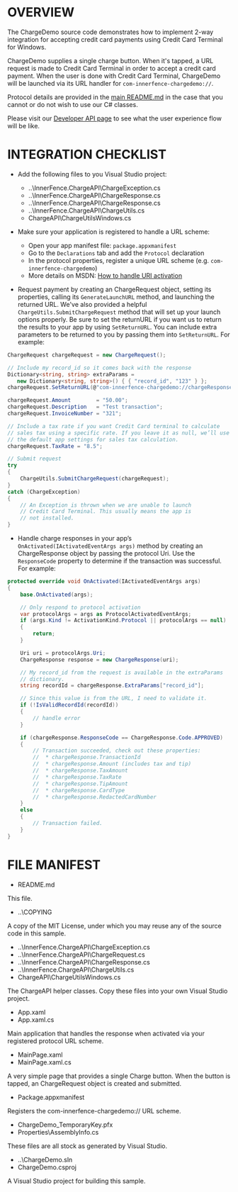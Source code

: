 ﻿OVERVIEW
========

The ChargeDemo source code demonstrates how to implement 2-way
integration for accepting credit card payments using Credit Card
Terminal for Windows.

ChargeDemo supplies a single charge button. When it's tapped, a URL
request is made to Credit Card Terminal in order to accept a credit
card payment. When the user is done with Credit Card Terminal,
ChargeDemo will be launched via its URL handler for
`com-innerfence-chargedemo://`.

Protocol details are provided in the [main README.md](/) in the case
that you cannot or do not wish to use our C# classes.

Please visit our [Developer API
page](http://www.innerfence.com/apps/credit-card-terminal/developer-api)
to see what the user experience flow will be like.

INTEGRATION CHECKLIST
=====================

* Add the following files to you Visual Studio project:
  * ..\InnerFence.ChargeAPI\ChargeException.cs
  * ..\InnerFence.ChargeAPI\ChargeResponse.cs
  * ..\InnerFence.ChargeAPI\ChargeResponse.cs
  * ..\InnerFence.ChargeAPI\ChargeUtils.cs
  * ChargeAPI\ChargeUtilsWindows.cs

* Make sure your application is registered to handle a URL scheme:

  * Open your app manifest file: `package.appxmanifest`
  * Go to the `Declarations` tab and add the `Protocol` declaration
  * In the protocol properties, register a unique URL scheme
    (e.g. `com-innerfence-chargedemo`)
  * More details on MSDN: [How to handle URI activation](http://msdn.microsoft.com/en-us/library/windows/apps/hh779670.aspx)

* Request payment by creating an ChargeRequest object, setting its
  properties, calling its `GenerateLaunchURL` method, and launching
  the returned URL. We've also provided a helpful
  `ChargeUtils.SubmitChargeRequest` method that will set up your
  launch options properly. Be sure to set the returnURL if you want us
  to return the results to your app by using `SetReturnURL`. You can
  include extra parameters to be returned to you by passing them into
  `SetReturnURL`. For example:

```cs
ChargeRequest chargeRequest = new ChargeRequest();

// Include my record_id so it comes back with the response
Dictionary<string, string> extraParams =
   new Dictionary<string, string>() { { "record_id", "123" } };
chargeRequest.SetReturnURL(@"com-innerfence-chargedemo://chargeResponse", extraParams);

chargeRequest.Amount        = "50.00";
chargeRequest.Description   = "Test transaction";
chargeRequest.InvoiceNumber = "321";

// Include a tax rate if you want Credit Card terminal to calculate
// sales tax using a specific rate. If you leave it as null, we’ll use
// the default app settings for sales tax calculation.
chargeRequest.TaxRate = "8.5";

// Submit request
try
{
    ChargeUtils.SubmitChargeRequest(chargeRequest);
}
catch (ChargeException)
{
    // An Exception is thrown when we are unable to launch
    // Credit Card Terminal. This usually means the app is
    // not installed.
}
```

* Handle charge responses in your app’s
  `OnActivated(IActivatedEventArgs args)` method by creating an
  ChargeResponse object by passing the protocol Uri. Use the
  `ResponseCode` property to determine if the transaction was
  successful. For example:

```cs
protected override void OnActivated(IActivatedEventArgs args)
{
    base.OnActivated(args);

    // Only respond to protocol activation
    var protocolArgs = args as ProtocolActivatedEventArgs;
    if (args.Kind != ActivationKind.Protocol || protocolArgs == null)
    {
        return;
    }

    Uri uri = protocolArgs.Uri;
    ChargeResponse response = new ChargeResponse(uri);

    // My record_id from the request is available in the extraParams
    // dictionary.
    string recordId = chargeResponse.ExtraParams["record_id"];

    // Since this value is from the URL, I need to validate it.
    if (!IsValidRecordId(recordId))
    {
        // handle error
    }

    if (chargeResponse.ResponseCode == ChargeResponse.Code.APPROVED)
    {
        // Transaction succeeded, check out these properties:
        //  * chargeResponse.TransactionId
        //  * chargeResponse.Amount (includes tax and tip)
        //  * chargeResponse.TaxAmount
        //  * chargeResponse.TaxRate
        //  * chargeResponse.TipAmount
        //  * chargeResponse.CardType
        //  * chargeResponse.RedactedCardNumber
    }
    else
    {
        // Transaction failed.
    }
}
```

FILE MANIFEST
=============

* README.md

This file.

* ..\COPYING

A copy of the MIT License, under which you may reuse any of the source
code in this sample.

* ..\InnerFence.ChargeAPI\ChargeException.cs
* ..\InnerFence.ChargeAPI\ChargeRequest.cs
* ..\InnerFence.ChargeAPI\ChargeResponse.cs
* ..\InnerFence.ChargeAPI\ChargeUtils.cs
* ChargeAPI\ChargeUtilsWindows.cs

The ChargeAPI helper classes. Copy these files into your own Visual
Studio project.

* App.xaml
* App.xaml.cs

Main application that handles the response when activated via your
registered protocol URL scheme.

* MainPage.xaml
* MainPage.xaml.cs

A very simple page that provides a single Charge button. When the
button is tapped, an ChargeRequest object is created and submitted.

* Package.appxmanifest

Registers the com-innerfence-chargedemo:// URL scheme.

* ChargeDemo_TemporaryKey.pfx
* Properties\AssemblyInfo.cs

These files are all stock as generated by Visual Studio.

* ..\ChargeDemo.sln
* ChargeDemo.csproj

A Visual Studio project for building this sample.
